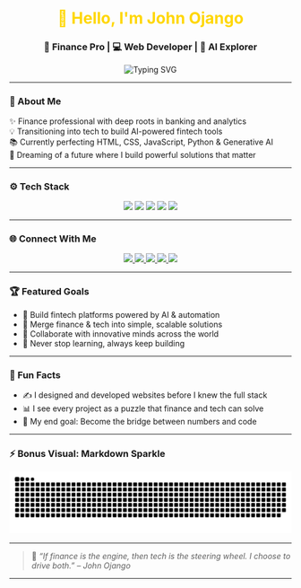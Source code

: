 <h1 align="center" style="color:#FFD700;">👋 Hello, I'm John Ojango</h1>
<h3 align="center">💼 Finance Pro | 💻 Web Developer | 🤖 AI Explorer</h3>

<p align="center">
  <img src="https://readme-typing-svg.demolab.com?font=Fira+Code&size=24&duration=3000&pause=1000&color=FFD700&center=true&vCenter=true&width=600&lines=Where+Finance+Meets+Code;Exploring+Web+Dev%2C+Python%2C+AI;Building+Tech+for+the+Future" alt="Typing SVG" />
</p>

---

### 🧠 About Me

✨ Finance professional with deep roots in banking and analytics  
💡 Transitioning into tech to build AI-powered fintech tools  
📚 Currently perfecting HTML, CSS, JavaScript, Python & Generative AI  
🚀 Dreaming of a future where I build powerful solutions that matter

---

### ⚙️ Tech Stack

<p align="center">
  <img src="https://img.shields.io/badge/HTML5-FFD700?style=for-the-badge&logo=html5&logoColor=black" />
  <img src="https://img.shields.io/badge/CSS3-FFD700?style=for-the-badge&logo=css3&logoColor=black" />
  <img src="https://img.shields.io/badge/JavaScript-FFD700?style=for-the-badge&logo=javascript&logoColor=black" />
  <img src="https://img.shields.io/badge/Python-FFD700?style=for-the-badge&logo=python&logoColor=black" />
  <img src="https://img.shields.io/badge/VSCode-FFD700?style=for-the-badge&logo=visualstudiocode&logoColor=black" />
</p>

---

### 🌐 Connect With Me

<p align="center">
  <a href="https://www.linkedin.com/in/john-ojango-b7171522b" target="_blank">
    <img src="https://img.shields.io/badge/LinkedIn-FFD700?style=for-the-badge&logo=linkedin&logoColor=black" />
  </a>
  <a href="https://x.com/OjangoJohn" target="_blank">
    <img src="https://img.shields.io/badge/X(Twitter)-FFD700?style=for-the-badge&logo=twitter&logoColor=black" />
  </a>
  <a href="https://www.facebook.com/share/1Av31M6inE" target="_blank">
    <img src="https://img.shields.io/badge/Facebook-FFD700?style=for-the-badge&logo=facebook&logoColor=black" />
  </a>
  <a href="https://www.instagram.com/john_omondi_oj" target="_blank">
    <img src="https://img.shields.io/badge/Instagram-FFD700?style=for-the-badge&logo=instagram&logoColor=black" />
  </a>
  <a href="https://macaly-hmqud9raq07o7e4pxjtko7id.macaly-app.com" target="_blank">
    <img src="https://img.shields.io/badge/Portfolio-FFD700?style=for-the-badge&logo=web&logoColor=black" />
  </a>
</p>

---

### 🏆 Featured Goals

- 🚀 Build fintech platforms powered by AI & automation  
- 🔁 Merge finance & tech into simple, scalable solutions  
- 🤝 Collaborate with innovative minds across the world  
- 🎯 Never stop learning, always keep building

---

### 🧩 Fun Facts

- ✍️ I designed and developed websites before I knew the full stack  
- 📊 I see every project as a puzzle that finance and tech can solve  
- 🔗 My end goal: Become the bridge between numbers and code

---

### ⚡ Bonus Visual: Markdown Sparkle

<p align="center">
  <img src="https://raw.githubusercontent.com/Platane/snk/output/github-contribution-grid-snake-dark.svg" alt="Contribution snake animation" />
</p>

---

> 📌 *“If finance is the engine, then tech is the steering wheel. I choose to drive both.” – John Ojango*

---
